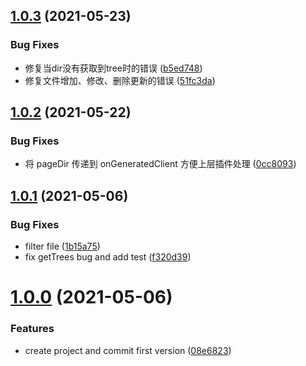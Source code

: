 ## [1.0.3](https://github.com/morelearn1990/vite-plugin-files/compare/v1.0.2...v1.0.3) (2021-05-23)


### Bug Fixes

* 修复当dir没有获取到tree时的错误 ([b5ed748](https://github.com/morelearn1990/vite-plugin-files/commit/b5ed74811615188035f5fadc6b26dbf555c0dd80))
* 修复文件增加、修改、删除更新的错误 ([51fc3da](https://github.com/morelearn1990/vite-plugin-files/commit/51fc3dacf3e12b582c62c78f0ea33c501f5e6519))



## [1.0.2](https://github.com/morelearn1990/vite-plugin-files/compare/v1.0.1...v1.0.2) (2021-05-22)


### Bug Fixes

* 将 pageDir 传递到 onGeneratedClient 方便上层插件处理 ([0cc8093](https://github.com/morelearn1990/vite-plugin-files/commit/0cc8093e23fd38fba7e6d2e6dc2ad365e9a9fe54))



## [1.0.1](https://github.com/morelearn1990/vite-plugin-files/compare/1.0.0...v1.0.1) (2021-05-06)


### Bug Fixes

* filter file ([1b15a75](https://github.com/morelearn1990/vite-plugin-files/commit/1b15a7554f71442f73aab5d04d5a6ee3fc9d9a30))
* fix getTrees bug and add test ([f320d39](https://github.com/morelearn1990/vite-plugin-files/commit/f320d3905ad296a46d64d1aa5983062c91507c56))



# [1.0.0](https://github.com/morelearn1990/vite-plugin-files/compare/08e68239e0ed894c5e6c2061bd2ad941c4ea9f9e...1.0.0) (2021-05-06)


### Features

* create project and commit first version ([08e6823](https://github.com/morelearn1990/vite-plugin-files/commit/08e68239e0ed894c5e6c2061bd2ad941c4ea9f9e))



